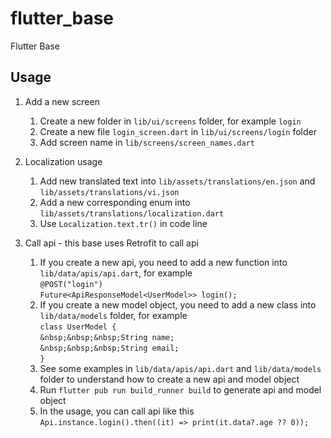 # flutter_base

Flutter Base

## Usage

1. Add a new screen
   1. Create a new folder in `lib/ui/screens` folder, for example `login`
   2. Create a new file `login_screen.dart` in `lib/ui/screens/login` folder
   3. Add screen name in `lib/screens/screen_names.dart`

2. Localization usage
    1. Add new translated text into `lib/assets/translations/en.json` and `lib/assets/translations/vi.json`
    2. Add a new corresponding enum into `lib/assets/translations/localization.dart`
    3. Use `Localization.text.tr()` in code line
2. Call api - this base uses Retrofit to call api
    1. If you create a new api, you need to add a new function into `lib/data/apis/api.dart`, for example <br />
       `@POST("login")`
       <br/>
       `Future<ApiResponseModel<UserModel>> login();`
    2. If you create a new model object, you need to add a new class into `lib/data/models` folder, for example <br />
       `class UserModel {`
       <br/>
       `&nbsp;&nbsp;&nbsp;String name;`
       <br/>
       `&nbsp;&nbsp;&nbsp;String email;`
       <br/>
       `}`
    3. See some examples in `lib/data/apis/api.dart` and `lib/data/models` folder to understand how to create a new api
       and model object
    4. Run `flutter pub run build_runner build` to generate api and model object
    5. In the usage, you can call api like this <br />
       `Api.instance.login().then((it) => print(it.data?.age ?? 0));`
